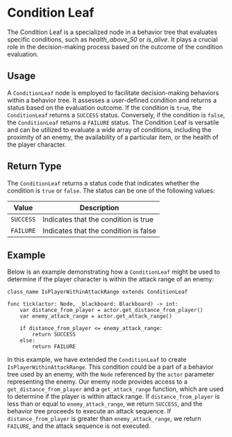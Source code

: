 # Condition Leaf

The Condition Leaf is a specialized node in a behavior tree that evaluates specific conditions, such as *health_above_50* or *is_alive*. It plays a crucial role in the decision-making process based on the outcome of the condition evaluation.

## Usage

A `ConditionLeaf` node is employed to facilitate decision-making behaviors within a behavior tree. It assesses a user-defined condition and returns a status based on the evaluation outcome. If the condition is `true`, the `ConditionLeaf` returns a `SUCCESS` status. Conversely, if the condition is `false`, the `ConditionLeaf` returns a `FAILURE` status. The Condition Leaf is versatile and can be utilized to evaluate a wide array of conditions, including the proximity of an enemy, the availability of a particular item, or the health of the player character.

## Return Type

The `ConditionLeaf` returns a status code that indicates whether the condition is `true` or `false`. The status can be one of the following values:

Value | Description 
-- | -- 
`SUCCESS` | Indicates that the condition is true
`FAILURE` | Indicates that the condition is false

## Example

Below is an example demonstrating how a `ConditionLeaf` might be used to determine if the player character is within the attack range of an enemy:

```gdscript
class_name IsPlayerWithinAttackRange extends ConditionLeaf

func tick(actor: Node, _blackboard: Blackboard) -> int:
	var distance_from_player = actor.get_distance_from_player()
	var enemy_attack_range = actor.get_attack_range()

	if distance_from_player <= enemy_attack_range:
		return SUCCESS
	else:
		return FAILURE
```
In this example, we have extended the `ConditionLeaf` to create `IsPlayerWithinAttackRange`. This condition could be a part of a behavior tree used by an enemy, with the `Node` referenced by the `actor` parameter representing the enemy. Our enemy node provides access to a `get_distance_from_player` and a `get_attack_range` function, which are used to determine if the player is within attack range. If `distance_from_player` is less than or equal to `enemy_attack_range`, we return `SUCCESS`, and the behavior tree proceeds to execute an attack sequence. If `distance_from_player` is greater than `enemy_attack_range`, we return `FAILURE`, and the attack sequence is not executed.
